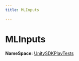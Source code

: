 ```yaml
---
title: MLInputs

---
```


# MLInputs



**NameSpace:** 
[UnitySDKPlayTests](/unity-api/api/UnitySDKPlayTests/UnitySDKPlayTests.md) 








